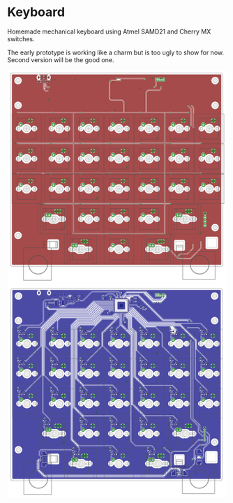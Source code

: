 # Keyboard
Homemade mechanical keyboard using Atmel SAMD21 and Cherry MX switches.

The early prototype is working like a charm but is too ugly to show for now. Second version will be the good one.

![](https://raw.githubusercontent.com/Synless/Keyboard/master/Eagle%20Screenshots/top.png)
![](https://raw.githubusercontent.com/Synless/Keyboard/master/Eagle%20Screenshots/bot.png)
